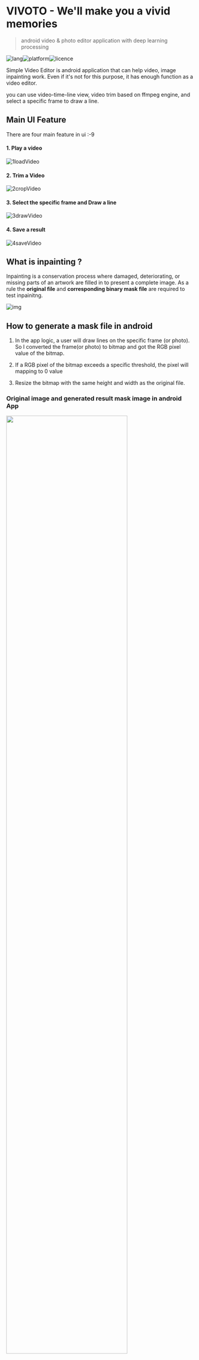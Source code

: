 # VIVOTO - We'll make you a vivid memories
> android video & photo editor application with deep learning processing 

![lang](https://img.shields.io/github/languages/top/jsh-me/android-video-editor)![platform](https://img.shields.io/badge/platform-android-yellowgreen)![licence](https://img.shields.io/github/license/jsh-me/android-video-editor)



Simple Video Editor is android application that can help video, image inpainting work. Even if it's not for this purpose, it has enough function as a video editor. 

you can use video-time-line view, video trim based on ffmpeg engine, and select a specific frame to draw a line.



## Main UI Feature

There are four main feature in ui :-9

#### 1. Play a video

![1loadVideo](https://user-images.githubusercontent.com/39688690/82647357-0c3f9900-9c51-11ea-87d3-95fe55b67b05.gif)



#### 2. Trim a Video

![2cropVideo](https://user-images.githubusercontent.com/39688690/82647496-3f822800-9c51-11ea-8a79-4c5aee0e92de.gif)



#### 3. Select the specific frame and Draw a line

![3drawVideo](https://user-images.githubusercontent.com/39688690/82647547-532d8e80-9c51-11ea-82bc-c4810ecf30f9.gif)



#### 4. Save a result

![4saveVideo](https://user-images.githubusercontent.com/39688690/82647652-7d7f4c00-9c51-11ea-8724-8973a5b4db3c.gif)





## What is inpainting ?

Inpainting is a conservation process where damaged, deteriorating, or missing parts of an artwork are filled in to present a complete image. As a rule the **original file** and **corresponding binary mask file** are required to test inpainitng.

![img](https://miro.medium.com/max/978/1*s2bG37m-8g4sqioUC3T76w.png)



## How to generate a mask file in android

1. In the app logic, a user will draw lines on the specific frame (or photo). So I converted the frame(or photo) to bitmap and got the RGB pixel value of the bitmap.
2. If a RGB pixel of the bitmap exceeds a specific threshold, the pixel will mapping  to 0 value

3. Resize the bitmap with the same height and width as the original file.





### Original image and generated result mask image in android App

<img src="https://user-images.githubusercontent.com/39688690/82655327-f9cb5c80-9c5c-11ea-9215-6367014d5fdd.gif" width="80%">



#### Result: 

<img src="https://user-images.githubusercontent.com/39688690/82655031-8b869a00-9c5c-11ea-80bd-299288f10f8a.png" width="48%">  <img src="https://user-images.githubusercontent.com/39688690/82655208-ca1c5480-9c5c-11ea-937d-c9d317247330.png" width="48%">





## FAQ

feel free to contact me if you have and questions.

Email: ppm_it@naver.com



## License

Licensed under the Apache License, Version 2.0 (the "License"); you may not use this file except in compliance with the License. You may obtain a copy of the License at

http://www.apache.org/licenses/LICENSE-2.0

Unless required by applicable law or agreed to in writing, software distributed under the License is distributed on an "AS IS" BASIS, WITHOUT WARRANTIES OR CONDITIONS OF ANY KIND, either express or implied. See the License for the specific language governing permissions and limitations under the License.
